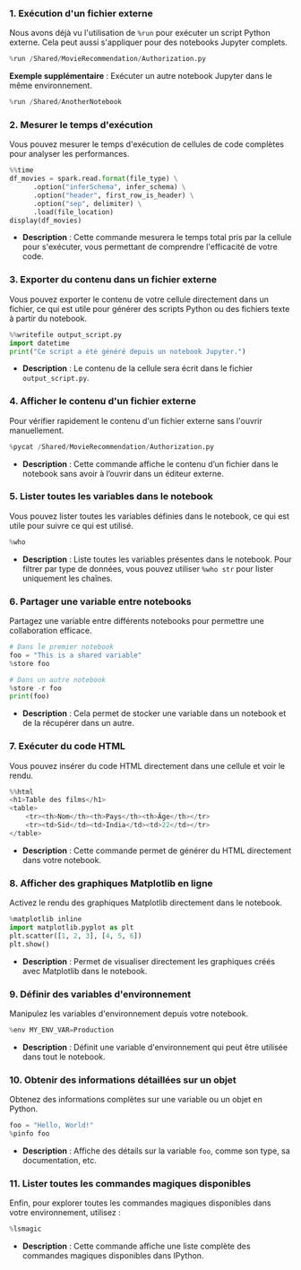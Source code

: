 ### 1. **Exécution d'un fichier externe**
Nous avons déjà vu l'utilisation de `%run` pour exécuter un script Python externe. Cela peut aussi s'appliquer pour des notebooks Jupyter complets.
```python
%run /Shared/MovieRecommendation/Authorization.py 
```
**Exemple supplémentaire** : Exécuter un autre notebook Jupyter dans le même environnement.
```python
%run /Shared/AnotherNotebook
```

### 2. **Mesurer le temps d'exécution**
Vous pouvez mesurer le temps d'exécution de cellules de code complètes pour analyser les performances.
```python
%%time
df_movies = spark.read.format(file_type) \
      .option("inferSchema", infer_schema) \
      .option("header", first_row_is_header) \
      .option("sep", delimiter) \
      .load(file_location)
display(df_movies)
```
- **Description** : Cette commande mesurera le temps total pris par la cellule pour s'exécuter, vous permettant de comprendre l'efficacité de votre code.

### 3. **Exporter du contenu dans un fichier externe**
Vous pouvez exporter le contenu de votre cellule directement dans un fichier, ce qui est utile pour générer des scripts Python ou des fichiers texte à partir du notebook.
```python
%%writefile output_script.py
import datetime
print("Ce script a été généré depuis un notebook Jupyter.")
```
- **Description** : Le contenu de la cellule sera écrit dans le fichier `output_script.py`.

### 4. **Afficher le contenu d'un fichier externe**
Pour vérifier rapidement le contenu d'un fichier externe sans l'ouvrir manuellement.
```python
%pycat /Shared/MovieRecommendation/Authorization.py
```
- **Description** : Cette commande affiche le contenu d’un fichier dans le notebook sans avoir à l’ouvrir dans un éditeur externe.

### 5. **Lister toutes les variables dans le notebook**
Vous pouvez lister toutes les variables définies dans le notebook, ce qui est utile pour suivre ce qui est utilisé.
```python
%who
```
- **Description** : Liste toutes les variables présentes dans le notebook. Pour filtrer par type de données, vous pouvez utiliser `%who str` pour lister uniquement les chaînes.

### 6. **Partager une variable entre notebooks**
Partagez une variable entre différents notebooks pour permettre une collaboration efficace.
```python
# Dans le premier notebook
foo = "This is a shared variable"
%store foo

# Dans un autre notebook
%store -r foo
print(foo)
```
- **Description** : Cela permet de stocker une variable dans un notebook et de la récupérer dans un autre.

### 7. **Exécuter du code HTML**
Vous pouvez insérer du code HTML directement dans une cellule et voir le rendu.
```python
%%html
<h1>Table des films</h1>
<table>
    <tr><th>Nom</th><th>Pays</th><th>Âge</th></tr>
    <tr><td>Sid</td><td>India</td><td>22</td></tr>
</table>
```
- **Description** : Cette commande permet de générer du HTML directement dans votre notebook.

### 8. **Afficher des graphiques Matplotlib en ligne**
Activez le rendu des graphiques Matplotlib directement dans le notebook.
```python
%matplotlib inline
import matplotlib.pyplot as plt
plt.scatter([1, 2, 3], [4, 5, 6])
plt.show()
```
- **Description** : Permet de visualiser directement les graphiques créés avec Matplotlib dans le notebook.

### 9. **Définir des variables d'environnement**
Manipulez les variables d'environnement depuis votre notebook.
```python
%env MY_ENV_VAR=Production
```
- **Description** : Définit une variable d'environnement qui peut être utilisée dans tout le notebook.

### 10. **Obtenir des informations détaillées sur un objet**
Obtenez des informations complètes sur une variable ou un objet en Python.
```python
foo = "Hello, World!"
%pinfo foo
```
- **Description** : Affiche des détails sur la variable `foo`, comme son type, sa documentation, etc.

### 11. **Lister toutes les commandes magiques disponibles**
Enfin, pour explorer toutes les commandes magiques disponibles dans votre environnement, utilisez :
```python
%lsmagic
```
- **Description** : Cette commande affiche une liste complète des commandes magiques disponibles dans IPython.


